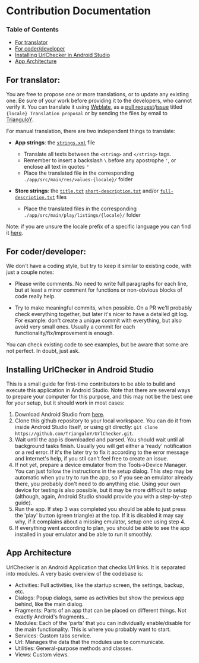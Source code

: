 # Contribution Documentation

### Table of Contents

- [For translator](#for-translator)
- [For coder/developer](#for-coderdeveloper)
- [Installing UrlChecker in Android Studio](#installing-urlchecker-in-android-studio)
- [App Architecture](#app-architecture)

## For translator:

You are free to propose one or more translations, or to update any existing one. Be sure of your work before providing it to the developers, who cannot verify it. You can translate it using [Weblate](https://hosted.weblate.org/engage/urlcheck/), as a [pull request](https://github.com/TrianguloY/UrlChecker/pulls)/[issue](https://github.com/TrianguloY/UrlChecker/issues/new) titled `{locale} Translation proposal` or by sending the files by email to [TrianguloY](https://github.com/TrianguloY).

For manual translation, there are two independent things to translate:

- **App strings**: the [`strings.xml`](../app/src/main/res/values/strings.xml) file
    - Translate all texts between the `<string>` and `</string>` tags.
    - Remember to insert a backslash `\` before any apostrophe `'`, or enclose all text in quotes `"`
    - Place the translated file in the corresponding `./app/src/main/res/values-{locale}/` folder

- **Store strings**: the [`title.txt`](../app/src/main/play/listings/en-US/title.txt) [`short-description.txt`](../app/src/main/play/listings/en-US/short-description.txt) and/or [`full-description.txt`](../app/src/main/play/listings/en-US/full-description.txt) files
    - Place the translated files in the corresponding `./app/src/main/play/listings/{locale}/` folder

Note: if you are unsure the locale prefix of a specific language you can find it [here](https://countrycode.org/).

## For coder/developer:

We don't have a coding style, but try to keep it similar to existing code, with just a couple notes:

- Please write comments. No need to write full paragraphs for each line, but at least a minor comment for functions or non-obvious blocks of code really help.

- Try to make meaningful commits, when possible. On a PR we'll probably check everything together, but later it's nicer to have a detailed git log. For example: don't create a unique commit with everything, but also avoid very small ones. Usually a commit for each functionality/fix/improvement is enough.

You can check existing code to see examples, but be aware that some are not perfect. In doubt, just ask.

## Installing UrlChecker in Android Studio

This is a small guide for first-time contributors to be able to build and execute this application in Android Studio.
Note that there are several ways to prepare your computer for this purpose, and this may not be the best one for your setup, but it should work in most cases:

1. Download Android Studio from [here](https://developer.android.com/studio).
2. Clone this github repository to your local workspace. You can do it from inside Android Studio Itself, or using git directly: `git clone https://github.com/TrianguloY/UrlChecker.git`.
3. Wait until the app is downloaded and parsed. You should wait until all background tasks finish. Usually you will get either a 'ready' notification or a red error. If it's the later try to fix it according to the error message and Internet's help, if you stil can't feel free to create an issue.
4. If not yet, prepare a device emulator from the Tools->Device Manager. You can just follow the instructions in the setup dialog. This step may be automatic when you try to run the app, so if you see an emulator already there, you probably don't need to do anything else. Using your own device for testing is also possible, but it may be more difficult to setup (although, again, Android Studio should provide you with a step-by-step guide).
5. Run the app. If step 3 was completed you should be able to just press the 'play' button (green triangle) at the top. If it is disabled it may say why, if it complains about a missing emulator, setup one using step 4.
6. If everything went according to plan, you should be able to see the app installed in your emulator and be able to run it smoothly.

## App Architecture

UrlChecker is an Android Application that checks Url links. It is separated into modules. A very basic overview of the codebase is:

- Activities: Full activities, like the startup screen, the settings, backup, etc.
- Dialogs: Popup dialogs, same as activities but show the previous app behind, like the main dialog.
- Fragments: Parts of an app that can be placed on different things. Not exactly Android's fragments...
- Modules: Each of the 'parts' that you can individually enable/disable for the main functionality. This is where you probably want to start.
- Services: Custom tabs service.
- Url: Manages the data that the modules use to communicate.
- Utilities: General-purpose methods and classes.
- Views: Custom views.
    
